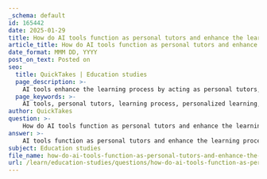 ```yaml
---
_schema: default
id: 165442
date: 2025-01-29
title: How do AI tools function as personal tutors and enhance the learning process?
article_title: How do AI tools function as personal tutors and enhance the learning process?
date_format: MMM DD, YYYY
post_on_text: Posted on
seo:
  title: QuickTakes | Education studies
  page_description: >-
    AI tools enhance the learning process by acting as personal tutors, providing personalized learning experiences, instant feedback, resource accessibility, engagement, and improved time management.
  page_keywords: >-
    AI tools, personal tutors, learning process, personalized learning, instant feedback, resource accessibility, engagement, motivation, time management, supportive learning environment, academic performance
author: QuickTakes
question: >-
    How do AI tools function as personal tutors and enhance the learning process?
answer: >-
    AI tools function as personal tutors and enhance the learning process in several impactful ways:\n\n1. **Personalized Learning**: AI tools can analyze a student's performance and learning style to create customized study plans. For instance, they can identify areas where a student struggles and provide targeted resources or exercises to improve those specific skills. This tailored approach ensures that students focus on their weaknesses, making their study time more efficient.\n\n2. **Instant Feedback**: Many AI tools, such as chatbots and educational platforms, offer real-time feedback on quizzes and assignments. This immediate response helps students understand their mistakes and learn from them, reinforcing knowledge retention and preventing the repetition of errors.\n\n3. **Resource Accessibility**: AI tools can summarize complex topics, generate quizzes, and provide explanations in a digestible format. This capability allows students to grasp difficult concepts more easily and encourages independent learning. For example, an AI tool might break down a challenging mathematical concept into simpler steps, making it more approachable.\n\n4. **Engagement and Motivation**: By incorporating gamification elements, such as rewards for completing tasks or achieving milestones, AI tools can enhance student engagement. This increased motivation can lead to better learning outcomes as students are more likely to participate actively in their education.\n\n5. **Time Management**: AI tools can help students manage their study schedules effectively. By analyzing their workload and deadlines, these tools can suggest optimal study times and break down tasks into manageable segments, promoting better time management skills.\n\n6. **Learning from Mistakes**: AI tools can track a student's errors over time, allowing them to reflect on their learning journey. By keeping a record of mistakes and providing insights into common pitfalls, these tools encourage a growth mindset and help students learn from their experiences.\n\n7. **Supportive Learning Environment**: AI tools can facilitate communication between students and tutors, providing platforms for questions and discussions. Features like screen sharing and video conferencing enhance the tutoring experience, making it more interactive and supportive.\n\nIn summary, AI tools serve as effective personal tutors by providing personalized learning experiences, instant feedback, and resources that enhance engagement and motivation. They also support time management and encourage learning from mistakes, ultimately leading to improved academic performance.
subject: Education studies
file_name: how-do-ai-tools-function-as-personal-tutors-and-enhance-the-learning-process.md
url: /learn/education-studies/questions/how-do-ai-tools-function-as-personal-tutors-and-enhance-the-learning-process
---
```


&nbsp;